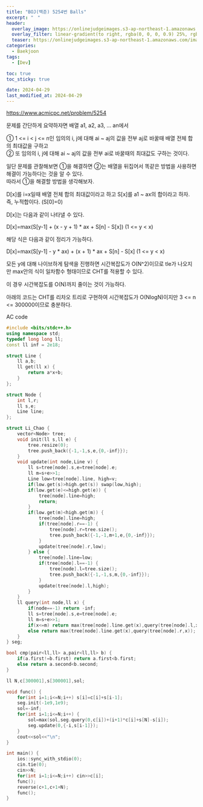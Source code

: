 ```yaml
---
title: "BOJ(백준) 5254번 Balls"
excerpt: "ㅤ"
header:
  overlay_image: https://onlinejudgeimages.s3-ap-northeast-1.amazonaws.com/images/boj-og.png
  overlay_filter: linear-gradient(to right, rgba(0, 0, 0, 0.9) 25%, rgba(0, 0, 0, 0))
  teaser: https://onlinejudgeimages.s3-ap-northeast-1.amazonaws.com/images/boj-og.png
categories:
  - Baekjoon
tags:
  - [Dev]

toc: true
toc_sticky: true

date: 2024-04-29
last_modified_at: 2024-04-29
---
```


<https://www.acmicpc.net/problem/5254>

문제를 간단하게 요약하자면 배열 a1, a2, a3, ... an에서 

① 1 <= i < j <= n인 임의의 i, j에 대해 ai ~ aj의 값을 전부 aj로 바꿀때 배열 전체 합의 최대값을 구하고   
② 또 임의의 i, j에 대해 ai ~ aj의 값을 전부 ai로 바꿀때의 최대값도 구하는 것이다.

일단 문제를 관찰해보면 ①을 해결하면 ②는 배열을 뒤집어서 똑같은 방법을 사용하면 해결이 가능하다는 것을 알 수 있다.   
따라서 ①을 해결할 방법을 생각해보자.

D[x]를 i=x일때 배열 전체 합의 최대값이라고 하고 S[x]를 a1 ~ ax의 합이라고 하자. 즉, 누적합이다. (S[0]=0)

D[x]는 다음과 같이 나타낼 수 있다.

D[x]=max(S[y-1] + (x - y + 1) * ax + S[n] - S[x]) (1 <= y < x)

해당 식은 다음과 같이 정리가 가능하다.

D[x]=max(S[y-1] - y * ax) + (x + 1) * ax + S[n] - S[x] (1 <= y < x)

모든 y에 대해 나이브하게 탐색을 진행하면 시간복잡도가 O(N^2)이므로 tle가 나오지만 max안의 식이 일차함수 형태이므로 CHT를 적용할 수 있다.

이 경우 시간복잡도를 O(N)까지 줄이는 것이 가능하다.

아래의 코드는 CHT를 리차오 트리로 구현하여 시간복잡도가 O(NlogN)이지만 3 <= n <= 300000이므로 충분하다.

AC code
```cpp
#include <bits/stdc++.h>
using namespace std;
typedef long long ll;
const ll inf = 2e18;

struct Line {
    ll a,b;
    ll get(ll x) {
        return a*x+b;
    }
};

struct Node {
    int l,r;
    ll s,e;
    Line line;    
};

struct Li_Chao {
    vector<Node> tree;
    void init(ll s,ll e) {
    	tree.resize(0);
        tree.push_back({-1,-1,s,e,{0,-inf}});
    }
    void update(int node,Line v) {
        ll s=tree[node].s,e=tree[node].e;
        ll m=s+e>>1;
        Line low=tree[node].line, high=v;
        if(low.get(s)>high.get(s)) swap(low,high);
        if(low.get(e)<=high.get(e)) {
            tree[node].line=high;
            return;
        }
        if(low.get(m)<high.get(m)) {
            tree[node].line=high;
            if(tree[node].r==-1) {
                tree[node].r=tree.size();
                tree.push_back({-1,-1,m+1,e,{0,-inf}});
            }
            update(tree[node].r,low);
        } else {
            tree[node].line=low;
            if(tree[node].l==-1) {
                tree[node].l=tree.size();
                tree.push_back({-1,-1,s,m,{0,-inf}});
            }
            update(tree[node].l,high);
        }
    }
    ll query(int node,ll x) {
        if(node==-1) return -inf;
        ll s=tree[node].s,e=tree[node].e;
        ll m=s+e>>1;
        if(x<=m) return max(tree[node].line.get(x),query(tree[node].l,x));
        else return max(tree[node].line.get(x),query(tree[node].r,x));
    }
} seg;

bool cmp(pair<ll,ll> a,pair<ll,ll> b) {
	if(a.first!=b.first) return a.first<b.first;
	else return a.second<b.second;
}

ll N,c[300001],s[300001],sol;

void func() {
	for(int i=1;i<=N;i++) s[i]=c[i]+s[i-1];
    seg.init(-1e9,1e9);
    sol=-inf;
    for(int i=1;i<=N;i++) {
    	sol=max(sol,seg.query(0,c[i])+(i+1)*c[i]+s[N]-s[i]);
    	seg.update(0,{-i,s[i-1]});
	}
	cout<<sol<<"\n";
}

int main() {
	ios::sync_with_stdio(0);
	cin.tie(0);
    cin>>N;
    for(int i=1;i<=N;i++) cin>>c[i];
    func();
    reverse(c+1,c+1+N);
    func();
}
```
